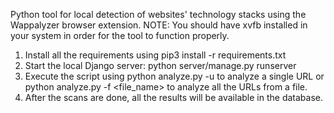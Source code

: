 Python tool for local detection of websites' technology stacks using the Wappalyzer browser extension.
NOTE: You should have xvfb installed in your system in order for the tool to function properly.

1. Install all the requirements using pip3 install -r requirements.txt
2. Start the local Django server: python server/manage.py runserver
3. Execute the script using python analyze.py -u <url> to analyze a single URL or python analyze.py -f <file_name> to analyze all the URLs from a file. 
4. After the scans are done, all the results will be available in the database.
